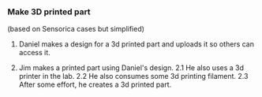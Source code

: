 ### Make 3D printed part

(based on Sensorica cases but simplified)

1. Daniel makes a design for a 3d printed part and uploads it so others can access it.

2. Jim makes a printed part using Daniel's design.
2.1 He also uses a 3d printer in the lab.
2.2 He also consumes some 3d printing filament.
2.3 After some effort, he creates a 3d printed part.
